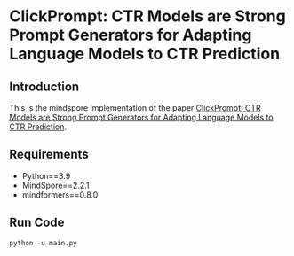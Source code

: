 # ClickPrompt: CTR Models are Strong Prompt Generators for Adapting Language Models to CTR Prediction

## Introduction
This is the mindspore implementation of the paper [ClickPrompt: CTR Models are Strong Prompt Generators for Adapting Language Models to CTR Prediction](https://arxiv.org/abs/2310.09234).

## Requirements
- Python==3.9
- MindSpore==2.2.1
- mindformers==0.8.0

## Run Code
~~~python
python -u main.py
~~~
